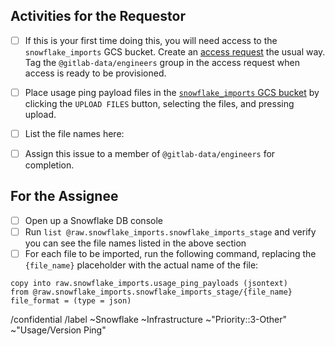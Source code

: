 ## Activities for the Requestor

* [ ] If this is your first time doing this, you will need access to the `snowflake_imports` GCS bucket.  Create an [access request](https://about.gitlab.com/handbook/business-ops/team-member-enablement/onboarding-access-requests/access-requests/#individual-or-bulk-access-request) the usual way.  Tag the `@gitlab-data/engineers` group in the access request when access is ready to be provisioned.
* [ ] Place usage ping payload files in the [`snowflake_imports` GCS bucket](https://console.cloud.google.com/storage/browser/snowflake_imports) by clicking the `UPLOAD FILES` button, selecting the files, and pressing upload.
* [ ] List the file names here:

* [ ] Assign this issue to a member of `@gitlab-data/engineers` for completion.

## For the Assignee
* [ ] Open up a Snowflake DB console
* [ ] Run `list @raw.snowflake_imports.snowflake_imports_stage` and verify you can see the file names listed in the above section
* [ ] For each file to be imported, run the following command, replacing the `{file_name}` placeholder with the actual name of the file:

```
copy into raw.snowflake_imports.usage_ping_payloads (jsontext)
from @raw.snowflake_imports.snowflake_imports_stage/{file_name}
file_format = (type = json)
```

/confidential
/label ~Snowflake ~Infrastructure  ~"Priority::3-Other" ~"Usage/Version Ping"